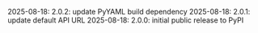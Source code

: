 2025-08-18: 2.0.2: update PyYAML build dependency
2025-08-18: 2.0.1: update default API URL
2025-08-18: 2.0.0: initial public release to PyPI
